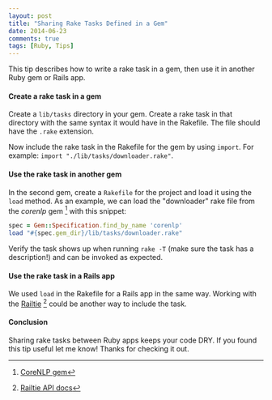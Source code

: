 ```yaml
---
layout: post
title: "Sharing Rake Tasks Defined in a Gem"
date: 2014-06-23
comments: true
tags: [Ruby, Tips]
---
```


This tip describes how to write a rake task in a gem, then use it in another Ruby gem or Rails app.

#### Create a rake task in a gem

Create a `lib/tasks` directory in your gem. Create a rake task in that directory with the same syntax it would have in the Rakefile. The file should have the `.rake` extension.

Now include the rake task in the Rakefile for the gem by using `import`. For example: `import "./lib/tasks/downloader.rake"`.

#### Use the rake task in another gem

In the second gem, create a `Rakefile` for the project and load it using the `load` method. As an example, we can load the "downloader" rake file from the *corenlp* gem [^gem] with this snippet:

``` ruby
spec = Gem::Specification.find_by_name 'corenlp'
load "#{spec.gem_dir}/lib/tasks/downloader.rake"
```

Verify the task shows up when running `rake -T` (make sure the task has a description!) and can be invoked as expected.

#### Use the rake task in a Rails app

We used `load` in the Rakefile for a Rails app in the same way. Working with the [Railtie](http://api.rubyonrails.org/classes/Rails/Railtie.html) [^railtie] could be another way to include the task.

#### Conclusion

Sharing rake tasks between Ruby apps keeps your code DRY. If you found this tip useful let me know! Thanks for checking it out.

[^gem]: [CoreNLP gem](https://github.com/andyatkinson/corenlp)

[^railtie]: [Railtie API docs](http://api.rubyonrails.org/classes/Rails/Railtie.html)
